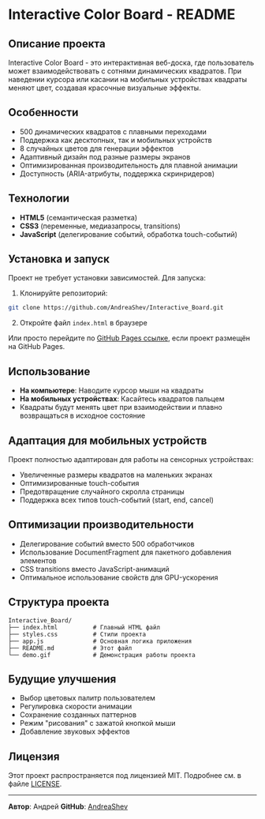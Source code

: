 # Interactive Color Board - README

## Описание проекта
Interactive Color Board - это интерактивная веб-доска, где пользователь может взаимодействовать с сотнями динамических квадратов. При наведении курсора или касании на мобильных устройствах квадраты меняют цвет, создавая красочные визуальные эффекты.

## Особенности
- 500 динамических квадратов с плавными переходами
- Поддержка как десктопных, так и мобильных устройств
- 8 случайных цветов для генерации эффектов
- Адаптивный дизайн под разные размеры экранов
- Оптимизированная производительность для плавной анимации
- Доступность (ARIA-атрибуты, поддержка скринридеров)

## Технологии
- **HTML5** (семантическая разметка)
- **CSS3** (переменные, медиазапросы, transitions)
- **JavaScript** (делегирование событий, обработка touch-событий)

## Установка и запуск
Проект не требует установки зависимостей. Для запуска:

1. Клонируйте репозиторий:
```bash
git clone https://github.com/AndreaShev/Interactive_Board.git
```

2. Откройте файл `index.html` в браузере

Или просто перейдите по [GitHub Pages ссылке](https://andreashev.github.io/Interactive_Board/), если проект размещён на GitHub Pages.

## Использование
- **На компьютере**: Наводите курсор мыши на квадраты
- **На мобильных устройствах**: Касайтесь квадратов пальцем
- Квадраты будут менять цвет при взаимодействии и плавно возвращаться в исходное состояние

## Адаптация для мобильных устройств
Проект полностью адаптирован для работы на сенсорных устройствах:
- Увеличенные размеры квадратов на маленьких экранах
- Оптимизированные touch-события
- Предотвращение случайного скролла страницы
- Поддержка всех типов touch-событий (start, end, cancel)

## Оптимизации производительности
- Делегирование событий вместо 500 обработчиков
- Использование DocumentFragment для пакетного добавления элементов
- CSS transitions вместо JavaScript-анимаций
- Оптимальное использование свойств для GPU-ускорения

## Структура проекта
```
Interactive_Board/
├── index.html          # Главный HTML файл
├── styles.css          # Стили проекта
├── app.js              # Основная логика приложения
├── README.md           # Этот файл
└── demo.gif            # Демонстрация работы проекта
```

## Будущие улучшения
- Выбор цветовых палитр пользователем
- Регулировка скорости анимации
- Сохранение созданных паттернов
- Режим "рисования" с зажатой кнопкой мыши
- Добавление звуковых эффектов

## Лицензия
Этот проект распространяется под лицензией MIT. Подробнее см. в файле [LICENSE](LICENSE).

---
**Автор**: Андрей
**GitHub**: [AndreaShev](https://github.com/AndreaShev)  
